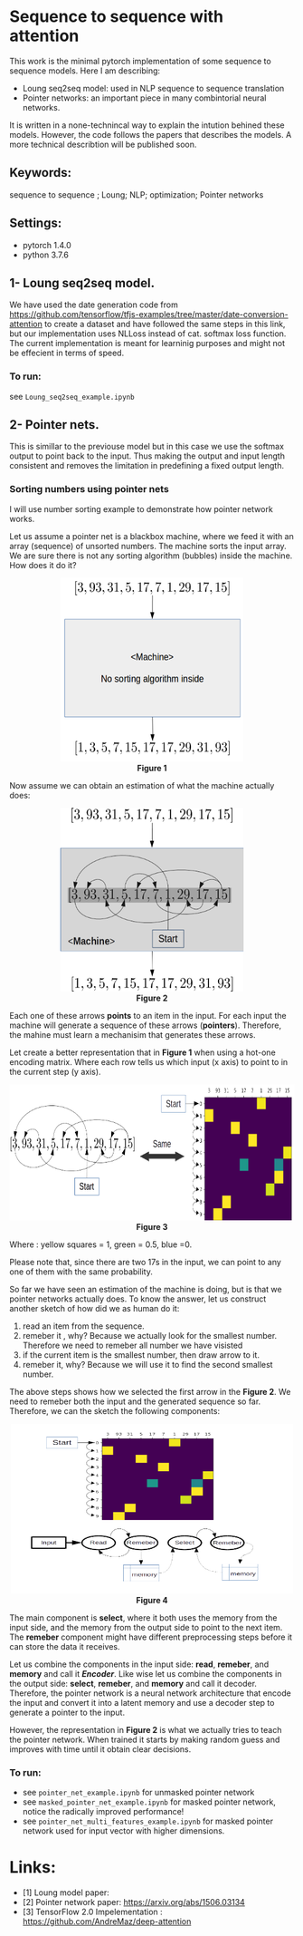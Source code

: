 # Sequence to sequence with attention 

This work is the minimal pytorch implementation of some sequence to sequence models. Here I am describing:
* Loung seq2seq model: used in NLP sequence to sequence translation
* Pointer networks: an important piece in many combintorial neural networks.


It is written in a none-technincal way to explain the intution behined these models. However, the code follows the papers that describes the models. A more technical describtion will be published soon.

## Keywords:
sequence to sequence ; Loung; NLP; optimization; Pointer networks


## Settings:
- pytorch 1.4.0
- python 3.7.6


## 1- Loung seq2seq model.
 We have used the date generation code from https://github.com/tensorflow/tfjs-examples/tree/master/date-conversion-attention to create a dataset and have followed the same steps in this link, but our implementation uses NLLoss instead of cat. softmax loss function. 
The current implementation is meant for learninig purposes and might not be effecient in terms of speed.

### To run:
  see `Loung_seq2seq_example.ipynb`

## 2- Pointer nets.
 This is simillar to the previouse model but in this case we use the softmax output to point back to the input. Thus making the output and input length consistent and removes the limitation in predefining a fixed output length. 

### Sorting numbers using pointer nets
 I will use number sorting example to demonstrate how pointer network works.

 Let us assume a pointer net is a blackbox machine, where we feed it with an array (sequence) of unsorted numbers. The machine sorts the input array. We are sure there is not any sorting algorithm (bubbles) inside the machine. How does it do it?

 <p align="center">
  <img src="images/ptr_machine_1.png" width="324" height="324" alt="Figure 1">
  <br><b> Figure 1 </b>
</p>
  
 Now assume we can obtain an estimation of what the machine actually does:

<p align="center">
  <img src="images/ptr_machine_2.png" width="324" height="324">
  <br><b> Figure 2 </b>
</p>

Each one of these arrows <b>points</b> to an item in the input. For each input the machine will generate a sequence of these arrows (<b>pointers</b>). Therefore, the mahine must learn a mechanisim that generates these arrows.

Let create a better representation that in <b>Figure 1</b> when using a hot-one encoding matrix. Where each row tells us which input (x axis) to point to in the current step (y axis).

<p align="center">
  <img src="images/ptr_machine_3.png" width="650" height="240">
  <br><b>Figure 3</b>
</p>

Where : yellow squares = 1, green = 0.5, blue =0.

Please note that, since there are two 17s in the input, we can point to any one of them with the same probability.

So far we have seen an estimation of the machine is doing, but is that we pointer networks actually does. To know the answer, let us construct another sketch of how did we as human do it:

1. read an item from the sequence. 
2. remeber it , why? Because we actually look for the smallest number. Therefore we need to remeber all number we have visisted
3. if the current item is the smallest number, then draw arrow to it.
4. remeber it, why? Because we will use it to find the second smallest number.

The above steps shows how we selected the first arrow in the <b>Figure 2</b>. We need to remeber both the input and the generated sequence so far. Therefore, we can the sketch the following components:
<p align="center">
  <img src="images/ptr_machine_4.png" width="500" height="300">
  <br><b>Figure 4</b>
</p>

The main component is <b>select</b>, where it both uses the memory from the input side, and the memory from the output side to point to the next item. The <b>remeber</b> component might have different preprocessing steps before it can store the data it receives.

Let us combine the components in the input side: <b>read</b>, <b>remeber</b>, and <b>memory</b> and call it <i><b>Encoder</b></i>. Like wise let us combine the components in the output side: <b>select</b>, <b>remeber</b>, and <b>memory</b> and call it decoder. Therefore, the pointer network is a neural network architecture that encode  the input and convert it into a latent memory and use a decoder step to generate a pointer to the input. 

However, the representation in <b>Figure 2</b> is what we actually tries to teach the pointer network. When trained it starts by making random guess and improves with time until it obtain clear decisions. 
 ### To run:
  - see `pointer_net_example.ipynb` for unmasked pointer network 
  - see  `masked_pointer_net_example.ipynb` for masked pointer network, notice the radically improved performance!
  - see  `pointer_net_multi_features_example.ipynb` for masked pointer network used for input vector with higher dimensions.

# Links:
- [1] Loung model paper: 
- [2] Pointer network paper: https://arxiv.org/abs/1506.03134
- [3] TensorFlow 2.0 Impelementation : https://github.com/AndreMaz/deep-attention